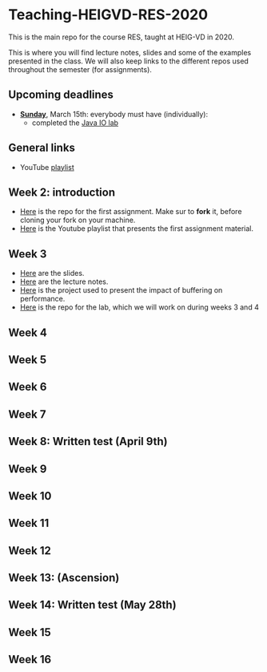 # Teaching-HEIGVD-RES-2020
This is the main repo for the course RES, taught at HEIG-VD in 2020. 

This is where you will find lecture notes, slides and some of the examples presented in the class. We will also keep links to the different repos used throughout the semester (for assignments).

## Upcoming deadlines

* <u>**Sunday**</u>, March 15th: everybody must have (individually):
  - completed the [Java IO lab](https://github.com/arubinst/Teaching-HEIGVD-RES-2020-Labo-Java-IO)

  
## General links

- YouTube [playlist](https://www.youtube.com/playlist?list=PLfKkysTy70Qa1IYbV9Xndojc7L-T4keF-)

## Week 2: introduction

* [Here](https://github.com/arubinst/Teaching-HEIGVD-RES-2020-Chill) is the repo for the first assignment. Make sur to **fork** it, before cloning your fork on your machine.
* [Here](https://www.youtube.com/playlist?list=PLfKkysTy70QaN-uez0K4UpSpVUbt8ETpk) is  the Youtube playlist that presents the first assignment material.

## Week 3

* [Here](slides/01-JavaIOs.pdf) are the slides.
* [Here](lectures/01-Lecture1-JavaIOs.md) are the lecture notes.
* [Here](examples/01-BufferedIOBenchmark/BufferedIOBenchmark) is the project used to present the impact of buffering on performance.
* [Here](https://github.com/arubinst/Teaching-HEIGVD-RES-2020-Labo-Java-IO) is the repo for the lab, which we will work on during weeks 3 and 4

## Week 4

## Week 5

## Week 6

## Week 7

## Week 8: Written test (April 9th)

## Week 9

## Week 10

## Week 11

## Week 12

## Week 13: (Ascension)

## Week 14: Written test (May 28th)

## Week 15

## Week 16

